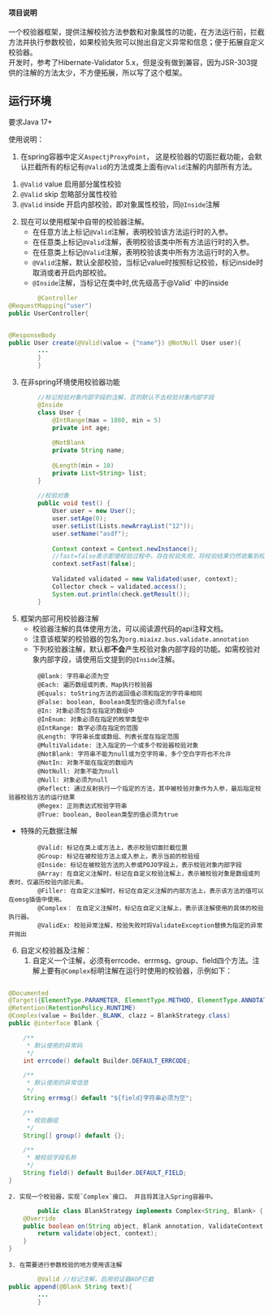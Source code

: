 #### 项目说明

一个校验器框架，提供注解校验方法参数和对象属性的功能，在方法运行前，拦截方法并执行参数校验，如果校验失败可以抛出自定义异常和信息；便于拓展自定义校验器。    
开发时，参考了Hibernate-Validator 5.x，但是没有做到兼容，因为JSR-303提供的注解的方法太少，不方便拓展，所以写了这个框架。

## 运行环境

要求Java 17+

使用说明：

1. 在spring容器中定义`AspectjProxyPoint`， 这是校验器的切面拦截功能，会默认拦截所有的标记有`@Valid`的方法或类上面有`@Valid`注解的内部所有方法。

1) `@Valid` value 启用部分属性校验
2) `@Valid` skip 忽略部分属性校验
3) `@Valid` inside 开启内部校验，即对象属性校验，同`@Inside`注解

2. 现在可以使用框架中自带的校验器注解。
    * 在任意方法上标记`@Valid`注解，表明校验该方法运行时的入参。
    * 在任意类上标记`@Valid`注解，表明校验该类中所有方法运行时的入参。
    * 在任意类上标记`@Valid`注解，表明校验该类中所有方法运行时的入参。
    * `@Valid`注解，默认全部校验，当标记value时按照标记校验，标记inside时取消或者开启内部校验。
    * `@Inside`注解，当标记在类中时,优先级高于@Valid` 中的inside

```java
        @Controller
@RequestMapping("user")
public UserController{


@ResponseBody
public User create(@Valid(value = {"name"}) @NotNull User user){
        ...
        }
        }
```

3. 在非spring环境使用校验器功能

``` java
        //标记校验对象内部字段的注解，否则默认不去校验对象内部字段
        @Inside
        class User {
            @IntRange(max = 1880, min = 5)
            private int age;
        
            @NotBlank
            private String name;
        
            @Length(min = 10)
            private List<String> list;
        }
        
        //校验对象 
        public void test() {
            User user = new User();
            user.setAge(0);
            user.setList(Lists.newArrayList("12"));
            user.setName("asdf");
    
            Context context = Context.newInstance();
            //fast=false表示即使校验过程中，存在校验失败，将校验结果仍然收集到校验收集器中，而不是立即抛出异常.
            context.setFast(false);   
    
            Validated validated = new Validated(user, context);
            Collector check = validated.access();
            System.out.println(check.getResult());
        }
```

5. 框架内部可用校验器注解
    * 校验器注解的具体使用方法，可以阅读源代码的api注释文档。
   * 注意该框架的校验器的包名为`org.miaixz.bus.validate.annotation`
    * 下列校验器注解，默认都**不会**产生校验对象内部字段的功能。如需校验对象内部字段，请使用后文提到的`@Inside`注解。

```text
        @Blank: 字符串必须为空
        @Each: 遍历数组或列表、Map执行校验器
        @Equals: toString方法的返回值必须和指定的字符串相同
        @False: boolean, Boolean类型的值必须为false
        @In: 对象必须包含在指定的数组中
        @InEnum: 对象必须在指定的枚举类型中
        @IntRange: 数字必须在指定的范围
        @Length: 字符串长度或数组、列表长度在指定范围
        @MultiValidate: 注入指定的一个或多个校验器校验对象
        @NotBlank: 字符串不能为null或为空字符串，多个空白字符也不允许
        @NotIn: 对象不能在指定的数组内
        @NotNull: 对象不能为null
        @Null: 对象必须为null
        @Reflect: 通过反射执行一个指定的方法，其中被校验对象作为入参，最后指定校验器校验方法的运行结果
        @Regex: 正则表达式校验字符串
        @True: boolean, Boolean类型的值必须为true
```

* 特殊的元数据注解

```text
        @Valid: 标记在类上或方法上，表示校验切面拦截位置
        @Group: 标记在被校验方法上或入参上，表示当前的校验组
        @Inside: 标记在被校验方法的入参或POJO字段上，表示校验对象内部字段
        @Array: 在自定义注解时，标记在自定义校验注解上，表示被校验对象是数组或列表时，仅遍历校验内部元素。
        @Filler: 在自定义注解时，标记在自定义注解的内部方法上，表示该方法的值可以在emsg插值中使用。
        @Complex： 在自定义注解时，标记在自定义注解上，表示该注解使用的具体的校验执行器。
        @ValidEx: 校验异常注解，校验失败时将ValidateException替换为指定的异常并抛出
```

6. 自定义校验器及注解：
    1. 自定义一个注解，必须有errcode、errmsg、group、field四个方法。注解上要有`@Complex`标明注解在运行时使用的校验器，示例如下：

```java

@Documented
@Target({ElementType.PARAMETER, ElementType.METHOD, ElementType.ANNOTATION_TYPE, ElementType.FIELD})
@Retention(RetentionPolicy.RUNTIME)
@Complex(value = Builder._BLANK, clazz = BlankStrategy.class)
public @interface Blank {

    /**
     * 默认使用的异常码
     */
    int errcode() default Builder.DEFAULT_ERRCODE;

    /**
     * 默认使用的异常信息
     */
    String errmsg() default "${field}字符串必须为空";

    /**
     * 校验器组
     */
    String[] group() default {};

    /**
     * 被校验字段名称
     */
    String field() default Builder.DEFAULT_FIELD;
}
```

    2. 实现一个校验器，实现`Complex`接口， 并且将其注入Spring容器中。

```java
        public class BlankStrategy implements Complex<String, Blank> {
    @Override
    public boolean on(String object, Blank annotation, ValidateContext context) {
        return validate(object, context);
    }
}
```

    3. 在需要进行参数校验的地方使用该注解

```java
        @Valid //标记注解，启用验证器AOP拦截
public append(@Blank String text){
        ...
        }
```